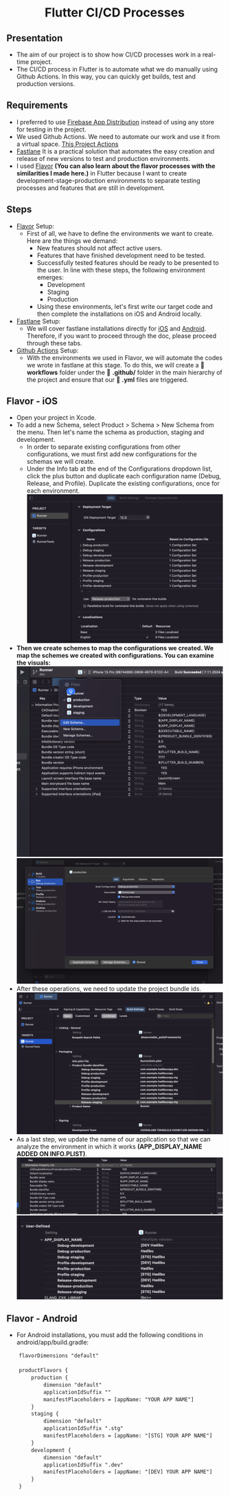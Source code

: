 <div align="center">
    <h1>Flutter CI/CD Processes</h1>
</div>

## Presentation
- The aim of our project is to show how CI/CD processes work in a real-time project.
- The CI/CD process in Flutter is to automate what we do manually using Github Actions. In this way, you can quickly get builds, test and production versions.
  
## Requirements
- I preferred to use [Firebase App Distribution](https://firebase.google.com/docs/app-distribution?hl=tr) instead of using any store for testing in the project.
- We used Github Actions. We need to automate our work and use it from a virtual space. [This Project Actions](https://github.com/mucahitsimsek/Flutter-Flavor-Create/actions)
- [Fastlane](https://docs.fastlane.tools/) It is a practical solution that automates the easy creation and release of new versions to test and production environments.
- I used [Flavor](https://saileshdahal.com.np/flavor-setup-flutter) **(You can also learn about the flavor processes with the similarities I made here.)** in Flutter because I want to create development-stage-production environments to separate testing processes and features that are still in development.

## Steps
- [Flavor](https://docs.flutter.dev/deployment/flavors) Setup:
  - First of all, we have to define the environments we want to create. Here are the things we demand: 
    - New features should not affect active users.
    - Features that have finished development need to be tested.
    - Successfully tested features should be ready to be presented to the user.
    In line with these steps, the following environment emerges:
        - Development
        - Staging
        - Production
    - Using these environments, let's first write our target code and then complete the installations on iOS and Android locally.
- [Fastlane](https://docs.flutter.dev/deployment/cd#fastlane)  Setup:
    - We will cover fastlane installations directly for [iOS](https://docs.fastlane.tools/getting-started/ios/setup/) and [Android](https://docs.fastlane.tools/getting-started/android/setup/). Therefore, if you want to proceed through the doc, please proceed through these tabs.
- [Github Actions](https://docs.github.com/en/actions/writing-workflows/quickstart) Setup: 
    - With the environments we used in Flavor, we will automate the codes we wrote in fastlane at this stage. To do this, we will create a 📂 **workflows** folder under the 📂 **.github/** folder in the main hierarchy of the project and ensure that our 📄 **.yml** files are triggered.

## Flavor - **iOS**
- Open your project in Xcode.
- To add a new Schema, select Product > Schema > New Schema from the menu. Then let's name the schema as production, staging and development.
    - In order to separate existing configurations from other configurations, we must first add new configurations for the schemas we will create.
    - Under the Info tab at the end of the Configurations dropdown list, click the plus button and duplicate each configuration name (Debug, Release, and Profile). Duplicate the existing configurations, once for each environment.
<br/><img src="/images/ios/ios-runner-config.png"/>
- **Then we create schemes to map the configurations we created. We map the schemes we created with configurations. You can examine the visuals:**
<br/><img src="/images/ios/ios-schemes.png"/>
<br/><img src="/images/ios/ios-scheme.png"/>
- After these operations, we need to update the project bundle ids. 
<br/><img src="/images/ios/ios-bundle-id.png"/>
- As a last step, we update the name of our application so that we can analyze the environment in which it works **(APP_DISPLAY_NAME ADDED ON INFO.PLIST)**.
<br/><img src="/images/ios/ios-display-name.png"/>
<br/><img src="/images/ios/ios-display-name-2.png"/>

## Flavor - **Android**

- For Android installations, you must add the following conditions in android/app/build.gradle:

```xml
    flavorDimensions "default"

    productFlavors { 
        production {
            dimension "default"
            applicationIdSuffix ""
            manifestPlaceholders = [appName: "YOUR APP NAME"]
        }
        staging {
            dimension "default"
            applicationIdSuffix ".stg"
            manifestPlaceholders = [appName: "[STG] YOUR APP NAME"]
        }
        development {
            dimension "default"
            applicationIdSuffix ".dev"
            manifestPlaceholders = [appName: "[DEV] YOUR APP NAME"]
        }
    }
```